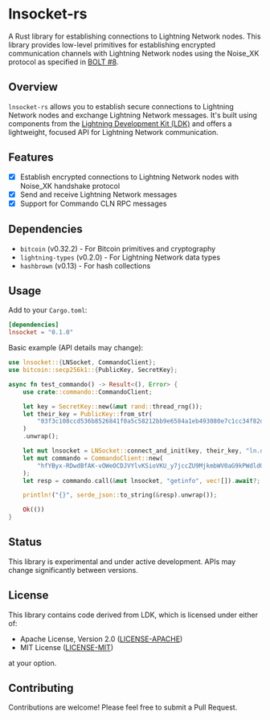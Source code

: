 # lnsocket-rs

A Rust library for establishing connections to Lightning Network nodes. This library provides low-level primitives for establishing encrypted communication channels with Lightning Network nodes using the Noise_XK protocol as specified in [BOLT #8](https://github.com/lightning/bolts/blob/master/08-transport.md).

## Overview

`lnsocket-rs` allows you to establish secure connections to Lightning Network nodes and exchange Lightning Network messages. It's built using components from the [Lightning Development Kit (LDK)](https://lightningdevkit.org/) and offers a lightweight, focused API for Lightning Network communication.

## Features

- [x] Establish encrypted connections to Lightning Network nodes with Noise_XK handshake protocol
- [x] Send and receive Lightning Network messages
- [x] Support for Commando CLN RPC messages

## Dependencies

- `bitcoin` (v0.32.2) - For Bitcoin primitives and cryptography
- `lightning-types` (v0.2.0) - For Lightning Network data types
- `hashbrown` (v0.13) - For hash collections

## Usage

Add to your `Cargo.toml`:

```toml
[dependencies]
lnsocket = "0.1.0"
```

Basic example (API details may change):

```rust
use lnsocket::{LNSocket, CommandoClient};
use bitcoin::secp256k1::{PublicKey, SecretKey};

async fn test_commando() -> Result<(), Error> {
    use crate::commando::CommandoClient;

    let key = SecretKey::new(&mut rand::thread_rng());
    let their_key = PublicKey::from_str(
        "03f3c108ccd536b8526841f0a5c58212bb9e6584a1eb493080e7c1cc34f82dad71",
    )
    .unwrap();

    let mut lnsocket = LNSocket::connect_and_init(key, their_key, "ln.damus.io:9735").await?;
    let mut commando = CommandoClient::new(
        "hfYByx-RDwdBfAK-vOWeOCDJVYlvKSioVKU_y7jccZU9MjkmbWV0aG9kPWdldGluZm8=",
    );
    let resp = commando.call(&mut lnsocket, "getinfo", vec![]).await?;

    println!("{}", serde_json::to_string(&resp).unwrap());

    Ok(())
}

```

## Status

This library is experimental and under active development. APIs may change significantly between versions.

## License

This library contains code derived from LDK, which is licensed under either of:

- Apache License, Version 2.0 ([LICENSE-APACHE](http://www.apache.org/licenses/LICENSE-2.0))
- MIT License ([LICENSE-MIT](http://opensource.org/licenses/MIT))

at your option.

## Contributing

Contributions are welcome! Please feel free to submit a Pull Request.
